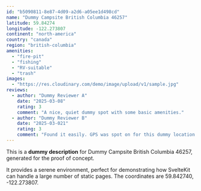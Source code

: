 ```yaml
---
id: "b5090811-8e87-4d09-a2d6-a05ee1d498cd"
name: "Dummy Campsite British Columbia 46257"
latitude: 59.84274
longitude: -122.273807
continent: "north-america"
country: "canada"
region: "british-columbia"
amenities:
  - "fire-pit"
  - "fishing"
  - "RV-suitable"
  - "trash"
images:
  - "https://res.cloudinary.com/demo/image/upload/v1/sample.jpg"
reviews:
  - author: "Dummy Reviewer A"
    date: "2025-03-08"
    rating: 3
    comment: "A nice, quiet dummy spot with some basic amenities."
  - author: "Dummy Reviewer B"
    date: "2025-03-021"
    rating: 3
    comment: "Found it easily. GPS was spot on for this dummy location."
---
```


This is a **dummy description** for Dummy Campsite British Columbia 46257, generated for the proof of concept.

It provides a serene environment, perfect for demonstrating how SvelteKit can handle a large number of static pages. The coordinates are 59.842740, -122.273807.
